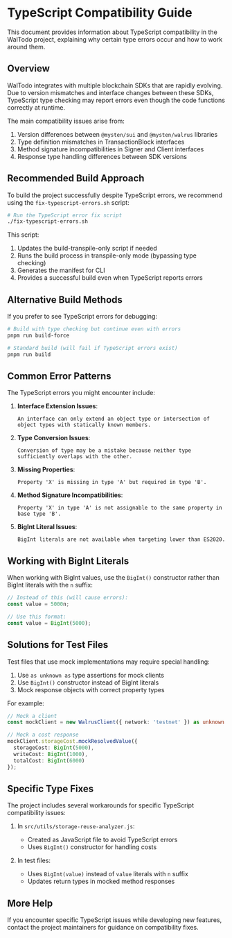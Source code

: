 # TypeScript Compatibility Guide

This document provides information about TypeScript compatibility in the WalTodo project, explaining why certain type errors occur and how to work around them.

## Overview

WalTodo integrates with multiple blockchain SDKs that are rapidly evolving. Due to version mismatches and interface changes between these SDKs, TypeScript type checking may report errors even though the code functions correctly at runtime.

The main compatibility issues arise from:

1. Version differences between `@mysten/sui` and `@mysten/walrus` libraries
2. Type definition mismatches in TransactionBlock interfaces  
3. Method signature incompatibilities in Signer and Client interfaces
4. Response type handling differences between SDK versions

## Recommended Build Approach

To build the project successfully despite TypeScript errors, we recommend using the `fix-typescript-errors.sh` script:

```bash
# Run the TypeScript error fix script
./fix-typescript-errors.sh
```

This script:
1. Updates the build-transpile-only script if needed
2. Runs the build process in transpile-only mode (bypassing type checking)
3. Generates the manifest for CLI
4. Provides a successful build even when TypeScript reports errors

## Alternative Build Methods

If you prefer to see TypeScript errors for debugging:

```bash
# Build with type checking but continue even with errors
pnpm run build-force

# Standard build (will fail if TypeScript errors exist)
pnpm run build
```

## Common Error Patterns

The TypeScript errors you might encounter include:

1. **Interface Extension Issues**: 
   ```
   An interface can only extend an object type or intersection of object types with statically known members.
   ```

2. **Type Conversion Issues**:
   ```
   Conversion of type may be a mistake because neither type sufficiently overlaps with the other.
   ```

3. **Missing Properties**:
   ```
   Property 'X' is missing in type 'A' but required in type 'B'.
   ```

4. **Method Signature Incompatibilities**:
   ```
   Property 'X' in type 'A' is not assignable to the same property in base type 'B'.
   ```

5. **BigInt Literal Issues**:
   ```
   BigInt literals are not available when targeting lower than ES2020.
   ```

## Working with BigInt Literals

When working with BigInt values, use the `BigInt()` constructor rather than BigInt literals with the `n` suffix:

```typescript
// Instead of this (will cause errors):
const value = 5000n;

// Use this format:
const value = BigInt(5000);
```

## Solutions for Test Files

Test files that use mock implementations may require special handling:

1. Use `as unknown as` type assertions for mock clients
2. Use `BigInt()` constructor instead of BigInt literals
3. Mock response objects with correct property types

For example:

```typescript
// Mock a client
const mockClient = new WalrusClient({ network: 'testnet' }) as unknown as jest.Mocked<WalrusClient>;

// Mock a cost response
mockClient.storageCost.mockResolvedValue({
  storageCost: BigInt(5000),
  writeCost: BigInt(1000),
  totalCost: BigInt(6000)
});
```

## Specific Type Fixes

The project includes several workarounds for specific TypeScript compatibility issues:

1. In `src/utils/storage-reuse-analyzer.js`:
   - Created as JavaScript file to avoid TypeScript errors
   - Uses `BigInt()` constructor for handling costs

2. In test files:
   - Uses `BigInt(value)` instead of `value` literals with `n` suffix
   - Updates return types in mocked method responses

## More Help

If you encounter specific TypeScript issues while developing new features, contact the project maintainers for guidance on compatibility fixes.